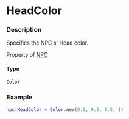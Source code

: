 # HeadColor
### Description
Specifies the NPC s' Head color.

Property of [NPC](/classes/NPC/)

#### Type
`Color`

### Example
```lua
npc.HeadColor = Color.new(0.5, 0.5, 0.5, 1)
```